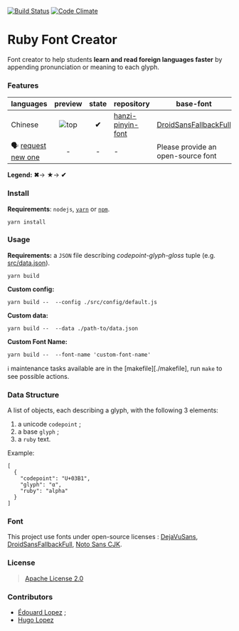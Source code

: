 [![Build Status](https://travis-ci.org/parlr/ruby-font-creator.svg?branch=master)](https://travis-ci.org/parlr/ruby-font-creator)
[![Code Climate](https://codeclimate.com/github/parlr/ruby-font-creator/badges/gpa.svg)](https://codeclimate.com/github/parlr/ruby-font-creator)

# Ruby Font Creator

Font creator to help students **learn and read foreign languages faster** by appending pronunciation or meaning to each glyph.

### Features

| languages | preview | state | repository | base-font
| --- | :---: | :---: | --- | --- |
| Chinese | ![top](resources/tpl/annotation-top.png)  | **✔** | [hanzi-pinyin-font](https://github.com/parlr/hanzi-pinyin-font/releases) | [DroidSansFallbackFull](https://github.com/parlr/platform_frameworks_base/blob/562c45cc841681ed80d4e94515b23c28eb60eae4/data/fonts/DroidSansFallbackFull.ttf)
| :speaking_head: [request new one](https://github.com/parlr/ruby-font-creator/issues/new) | - | - | - | Please provide an open-source font |

**Legend:**
**✖**→
**★**→
**✔**


### Install

**Requirements**:  `nodejs`, [`yarn`](http://yarnpkg.com/) or [`npm`](http://npmjs.org/).

	yarn install

### Usage

**Requirements:** a `JSON` file describing _codepoint_-_glyph_-_gloss_ tuple (e.g.  [src/data.json](src/data.json)).

	yarn build

**Custom config:**

	yarn build --  --config ./src/config/default.js

**Custom data:**

	yarn build --  --data ./path-to/data.json

**Custom Font Name:**

	yarn build --  --font-name 'custom-font-name'

:information_source: maintenance tasks available are in the [makefile][./makefile], run `make` to see possible actions.

### Data Structure

A list of objects, each describing a glyph, with the following 3 elements:

1. a unicode `codepoint` ;
1. a base `glyph` ;
1. a `ruby` text.

Example:

	[
	  {
	    "codepoint": "U+03B1",
	    "glyph": "α",
	    "ruby": "alpha"
	  }
	]

### Font

This project use fonts under open-source licenses :
[DejaVuSans](https://github.com/TFTFonts/DejaVuSans),
[DroidSansFallbackFull](https://github.com/parlr/platform_frameworks_base/blob/562c45cc841681ed80d4e94515b23c28eb60eae4/data/fonts/DroidSansFallbackFull.ttf),
[Noto Sans CJK](https://github.com/nodebox/opentype.js/issues/273).


### License

> [Apache License 2.0](http://choosealicense.com/licenses/apache-2.0/)

### Contributors

* [Édouard Lopez](https://github.com/edouard-lopez/) ;
* [Hugo Lopez](https://github.com/hugolpz)
